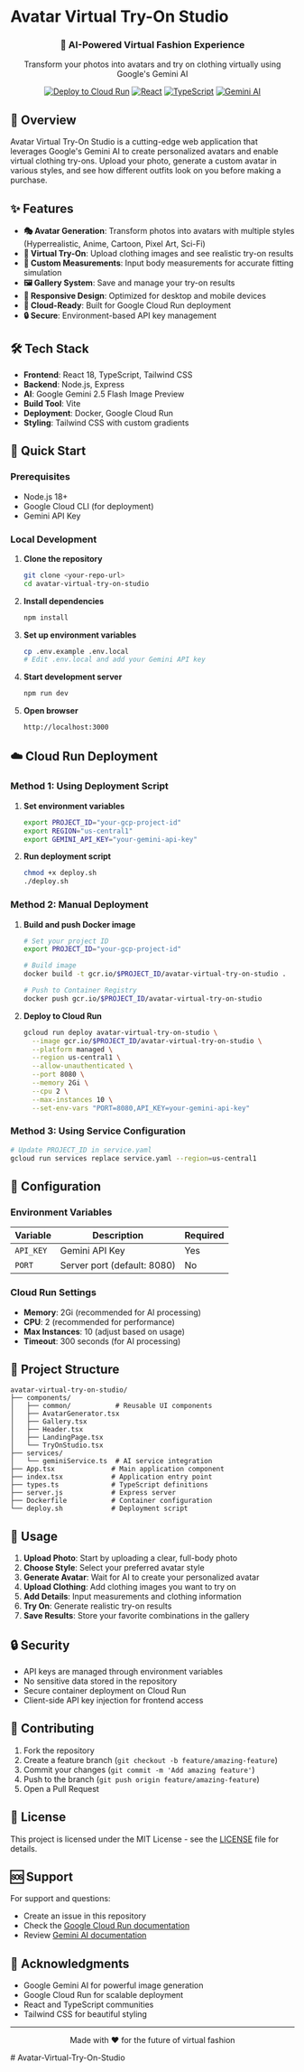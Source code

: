 # Avatar Virtual Try-On Studio

<div align="center">
  <h3>🎨 AI-Powered Virtual Fashion Experience</h3>
  <p>Transform your photos into avatars and try on clothing virtually using Google's Gemini AI</p>
  
  [![Deploy to Cloud Run](https://img.shields.io/badge/Deploy%20to-Cloud%20Run-blue?logo=google-cloud)](https://cloud.google.com/run)
  [![React](https://img.shields.io/badge/React-18.2.0-blue?logo=react)](https://reactjs.org/)
  [![TypeScript](https://img.shields.io/badge/TypeScript-5.0.0-blue?logo=typescript)](https://www.typescriptlang.org/)
  [![Gemini AI](https://img.shields.io/badge/Gemini-AI-orange?logo=google)](https://ai.google.dev/)
</div>

## 🌟 Overview

Avatar Virtual Try-On Studio is a cutting-edge web application that leverages Google's Gemini AI to create personalized avatars and enable virtual clothing try-ons. Upload your photo, generate a custom avatar in various styles, and see how different outfits look on you before making a purchase.

## ✨ Features

- **🎭 Avatar Generation**: Transform photos into avatars with multiple styles (Hyperrealistic, Anime, Cartoon, Pixel Art, Sci-Fi)
- **👕 Virtual Try-On**: Upload clothing images and see realistic try-on results
- **📏 Custom Measurements**: Input body measurements for accurate fitting simulation
- **🖼️ Gallery System**: Save and manage your try-on results
- **📱 Responsive Design**: Optimized for desktop and mobile devices
- **🚀 Cloud-Ready**: Built for Google Cloud Run deployment
- **🔒 Secure**: Environment-based API key management

## 🛠️ Tech Stack

- **Frontend**: React 18, TypeScript, Tailwind CSS
- **Backend**: Node.js, Express
- **AI**: Google Gemini 2.5 Flash Image Preview
- **Build Tool**: Vite
- **Deployment**: Docker, Google Cloud Run
- **Styling**: Tailwind CSS with custom gradients

## 🚀 Quick Start

### Prerequisites

- Node.js 18+ 
- Google Cloud CLI (for deployment)
- Gemini API Key

### Local Development

1. **Clone the repository**
   ```bash
   git clone <your-repo-url>
   cd avatar-virtual-try-on-studio
   ```

2. **Install dependencies**
   ```bash
   npm install
   ```

3. **Set up environment variables**
   ```bash
   cp .env.example .env.local
   # Edit .env.local and add your Gemini API key
   ```

4. **Start development server**
   ```bash
   npm run dev
   ```

5. **Open browser**
   ```
   http://localhost:3000
   ```

## ☁️ Cloud Run Deployment

### Method 1: Using Deployment Script

1. **Set environment variables**
   ```bash
   export PROJECT_ID="your-gcp-project-id"
   export REGION="us-central1"
   export GEMINI_API_KEY="your-gemini-api-key"
   ```

2. **Run deployment script**
   ```bash
   chmod +x deploy.sh
   ./deploy.sh
   ```

### Method 2: Manual Deployment

1. **Build and push Docker image**
   ```bash
   # Set your project ID
   export PROJECT_ID="your-gcp-project-id"
   
   # Build image
   docker build -t gcr.io/$PROJECT_ID/avatar-virtual-try-on-studio .
   
   # Push to Container Registry
   docker push gcr.io/$PROJECT_ID/avatar-virtual-try-on-studio
   ```

2. **Deploy to Cloud Run**
   ```bash
   gcloud run deploy avatar-virtual-try-on-studio \
     --image gcr.io/$PROJECT_ID/avatar-virtual-try-on-studio \
     --platform managed \
     --region us-central1 \
     --allow-unauthenticated \
     --port 8080 \
     --memory 2Gi \
     --cpu 2 \
     --max-instances 10 \
     --set-env-vars "PORT=8080,API_KEY=your-gemini-api-key"
   ```

### Method 3: Using Service Configuration

```bash
# Update PROJECT_ID in service.yaml
gcloud run services replace service.yaml --region=us-central1
```

## 🔧 Configuration

### Environment Variables

| Variable | Description | Required |
|----------|-------------|----------|
| `API_KEY` | Gemini API Key | Yes |
| `PORT` | Server port (default: 8080) | No |

### Cloud Run Settings

- **Memory**: 2Gi (recommended for AI processing)
- **CPU**: 2 (recommended for performance)
- **Max Instances**: 10 (adjust based on usage)
- **Timeout**: 300 seconds (for AI processing)

## 📁 Project Structure

```
avatar-virtual-try-on-studio/
├── components/
│   ├── common/           # Reusable UI components
│   ├── AvatarGenerator.tsx
│   ├── Gallery.tsx
│   ├── Header.tsx
│   ├── LandingPage.tsx
│   └── TryOnStudio.tsx
├── services/
│   └── geminiService.ts  # AI service integration
├── App.tsx              # Main application component
├── index.tsx            # Application entry point
├── types.ts             # TypeScript definitions
├── server.js            # Express server
├── Dockerfile           # Container configuration
└── deploy.sh            # Deployment script
```

## 🎯 Usage

1. **Upload Photo**: Start by uploading a clear, full-body photo
2. **Choose Style**: Select your preferred avatar style
3. **Generate Avatar**: Wait for AI to create your personalized avatar
4. **Upload Clothing**: Add clothing images you want to try on
5. **Add Details**: Input measurements and clothing information
6. **Try On**: Generate realistic try-on results
7. **Save Results**: Store your favorite combinations in the gallery

## 🔒 Security

- API keys are managed through environment variables
- No sensitive data stored in the repository
- Secure container deployment on Cloud Run
- Client-side API key injection for frontend access

## 🤝 Contributing

1. Fork the repository
2. Create a feature branch (`git checkout -b feature/amazing-feature`)
3. Commit your changes (`git commit -m 'Add amazing feature'`)
4. Push to the branch (`git push origin feature/amazing-feature`)
5. Open a Pull Request

## 📄 License

This project is licensed under the MIT License - see the [LICENSE](LICENSE) file for details.

## 🆘 Support

For support and questions:
- Create an issue in this repository
- Check the [Google Cloud Run documentation](https://cloud.google.com/run/docs)
- Review [Gemini AI documentation](https://ai.google.dev/docs)

## 🙏 Acknowledgments

- Google Gemini AI for powerful image generation
- Google Cloud Run for scalable deployment
- React and TypeScript communities
- Tailwind CSS for beautiful styling

---

<div align="center">
  <p>Made with ❤️ for the future of virtual fashion</p>
</div>
# Avatar-Virtual-Try-On-Studio
